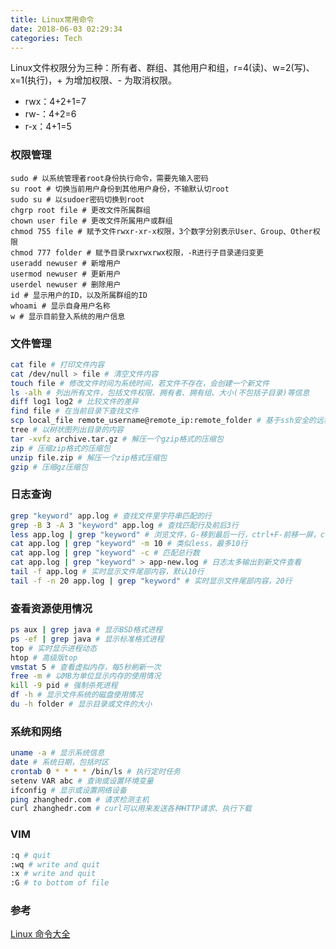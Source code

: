 ```yaml
---
title: Linux常用命令
date: 2018-06-03 02:29:34
categories: Tech
---
```


Linux文件权限分为三种：所有者、群组、其他用户和组，r=4(读)、w=2(写)、x=1(执行)，+ 为增加权限、- 为取消权限。

- rwx：4+2+1=7
- rw-：4+2=6
- r-x：4+1=5

<!-- more -->

### 权限管理

```Sh
sudo # 以系统管理者root身份执行命令，需要先输入密码
su root # 切换当前用户身份到其他用户身份，不输默认切root
sudo su # 以sudoer密码切换到root
chgrp root file # 更改文件所属群组
chown user file # 更改文件所属用户或群组
chmod 755 file # 赋予文件rwxr-xr-x权限，3个数字分别表示User、Group、Other权限
chmod 777 folder # 赋予目录rwxrwxrwx权限，-R进行子目录递归变更
useradd newuser # 新增用户
usermod newuser # 更新用户
userdel newuser # 删除用户
id # 显示用户的ID，以及所属群组的ID
whoami # 显示自身用户名称
w # 显示目前登入系统的用户信息
```

### 文件管理

```sh
cat file # 打印文件内容
cat /dev/null > file # 清空文件内容
touch file # 修改文件时间为系统时间，若文件不存在，会创建一个新文件
ls -alh # 列出所有文件，包括文件权限、拥有者、拥有组、大小(不包括子目录)等信息
diff log1 log2 # 比较文件的差异
find file # 在当前目录下查找文件
scp local_file remote_username@remote_ip:remote_folder # 基于ssh安全的远程文件拷贝
tree # 以树状图列出目录的内容
tar -xvfz archive.tar.gz # 解压一个gzip格式的压缩包 
zip # 压缩zip格式的压缩包 
unzip file.zip # 解压一个zip格式压缩包 
gzip # 压缩gz压缩包
```

### 日志查询

```sh
grep "keyword" app.log # 查找文件里字符串匹配的行
grep -B 3 -A 3 "keyword" app.log # 查找匹配行及前后3行
less app.log | grep "keyword" # 浏览文件，G-移到最后一行，ctrl+F-前移一屏，ctrl+BB-后移一屏
cat app.log | grep "keyword" -m 10 # 类似less，最多10行
cat app.log | grep "keyword" -c # 匹配总行数
cat app.log | grep "keyword" > app-new.log # 日志太多输出到新文件查看
tail -f app.log # 实时显示文件尾部内容，默认10行
tail -f -n 20 app.log | grep "keyword" # 实时显示文件尾部内容，20行
```

### 查看资源使用情况

```sh
ps aux | grep java # 显示BSD格式进程
ps -ef | grep java # 显示标准格式进程
top # 实时显示进程动态
htop # 高级版top
vmstat 5 # 查看虚拟内存，每5秒刷新一次
free -m # 以MB为单位显示内存的使用情况
kill -9 pid # 强制杀死进程
df -h # 显示文件系统的磁盘使用情况
du -h folder # 显示目录或文件的大小
```

### 系统和网络

```sh
uname -a # 显示系统信息
date # 系统日期，包括时区
crontab 0 * * * * /bin/ls # 执行定时任务
setenv VAR abc # 查询或设置环境变量
ifconfig # 显示或设置网络设备
ping zhanghedr.com # 请求检测主机
curl zhanghedr.com # curl可以用来发送各种HTTP请求、执行下载
```

### VIM

```sh
:q # quit
:wq # write and quit
:x # write and quit
:G # to bottom of file
```

### 参考

[Linux 命令大全](http://www.runoob.com/linux/linux-command-manual.html)
